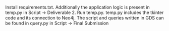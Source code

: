 Install requirements.txt. Additionally the application logic is present in temp.py in Script -> Deliverable 2. Run temp.py. temp.py includes the tkinter code and its connection to Neo4j. The script and queries written in GDS can be found in query.py in Script -> Final Submission